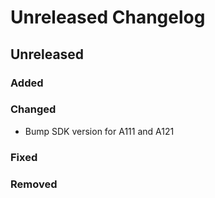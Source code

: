 # Unreleased Changelog

## Unreleased

### Added

### Changed
- Bump SDK version for A111 and A121

### Fixed

### Removed
